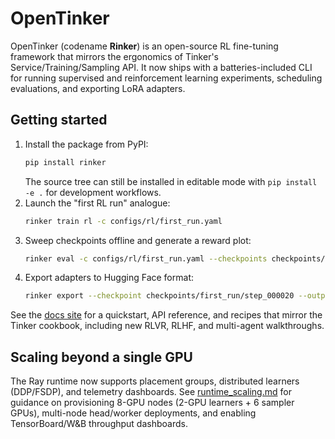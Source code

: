 # OpenTinker

OpenTinker (codename **Rinker**) is an open-source RL fine-tuning framework that mirrors the ergonomics of Tinker's
Service/Training/Sampling API. It now ships with a batteries-included CLI for running supervised and reinforcement learning
experiments, scheduling evaluations, and exporting LoRA adapters.

## Getting started

1. Install the package from PyPI:
   ```bash
   pip install rinker
   ```
   The source tree can still be installed in editable mode with `pip install -e .` for development workflows.
2. Launch the "first RL run" analogue:
   ```bash
   rinker train rl -c configs/rl/first_run.yaml
   ```
3. Sweep checkpoints offline and generate a reward plot:
   ```bash
   rinker eval -c configs/rl/first_run.yaml --checkpoints checkpoints/first_run
   ```
4. Export adapters to Hugging Face format:
   ```bash
   rinker export --checkpoint checkpoints/first_run/step_000020 --output exports/first_run
   ```

See the [docs site](docs/index.md) for a quickstart, API reference, and recipes that mirror the Tinker cookbook, including
new RLVR, RLHF, and multi-agent walkthroughs.

## Scaling beyond a single GPU

The Ray runtime now supports placement groups, distributed learners (DDP/FSDP),
and telemetry dashboards. See [runtime_scaling.md](docs/runtime_scaling.md) for
guidance on provisioning 8-GPU nodes (2-GPU learners + 6 sampler GPUs),
multi-node head/worker deployments, and enabling TensorBoard/W&B throughput
dashboards.
